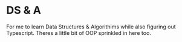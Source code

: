 # DS & A 

For me to learn Data Structures & Algorithims while also figuring out Typescript. Theres a little bit of OOP sprinkled in here too.